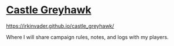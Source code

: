 # [Castle Greyhawk][]
  [Castle Greyhawk]: https://irkinvader.github.io/castle_greyhawk/

https://irkinvader.github.io/castle_greyhawk/

Where I will share campaign rules, notes, and logs with my players.
